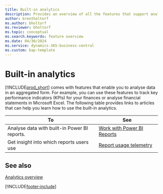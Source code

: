 ```yaml
---
title: Built-in analytics
description: Provides an overview of all the features that support analytics tasks in the Business Central product.
author: brentholtorf
ms.author: bholtorf
ms.reviewer: bholtorf
ms.topic: conceptual
ms.search.keywords: feature overview
ms.date: 04/30/2024
ms.service: dynamics-365-business-central
ms.custom: bap-template
---
```

# Built-in analytics

[!INCLUDE[prod_short](includes/prod_short.md)] comes with features that enable you to analyse data in an aggregated form. For example, you can use these features to track key performance indicators (KPIs) for your finances or analyse financial statements in Microsoft Excel. The following table provides links to articles that can help you learn how to use the built-in analytics.

| To | See |
| --- | --- |
|Analyse data with built-in Power BI reports. | [Work with Power BI Reports](across-working-with-powerbi.md) |
|Get insight into which reports users use| [Report usage telemetry](/dynamics365/business-central/dev-itpro/administration/telemetry-reports-trace)|

## See also

[Analytics overview](reports-bi-reporting.md)

[!INCLUDE[footer-include](includes/footer-banner.md)]
